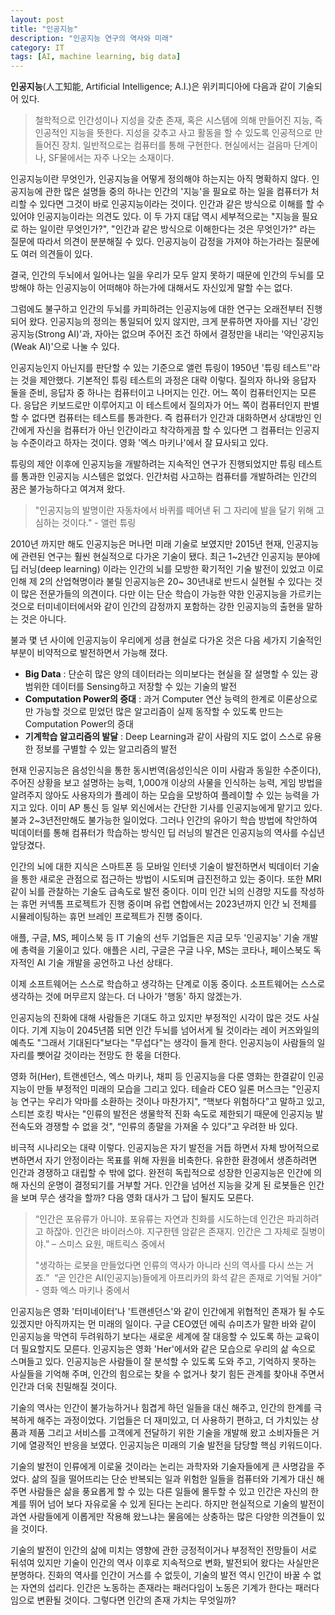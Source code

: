 ```yaml
---
layout: post
title: "인공지능"
description: "인공지능 연구의 역사와 미래"
category: IT
tags: [AI, machine learning, big data]
---
```

**인공지능**(人工知能, Artificial Intelligence; A.I.)은 위키피디아에 다음과 같이 기술되어 있다.

>철학적으로 인간성이나 지성을 갖춘 존재, 혹은 시스템에 의해 만들어진 지능, 즉 인공적인 지능을 뜻한다. 지성을 갖추고 사고 활동을 할 수 있도록 인공적으로 만들어진 장치. 일반적으로는 컴퓨터를 통해 구현한다. 현실에서는 걸음마 단계이나, SF물에서는 자주 나오는 소재이다.

인공지능이란 무엇인가, 인공지능을 어떻게 정의해야 하는지는 아직 명확하지 않다. 인공지능에 관한 많은 설명들 중의 하나는 인간의 '지능'을 필요로 하는 일을 컴퓨터가 처리할 수 있다면 그것이 바로 인공지능이라는 것이다. 인간과 같은 방식으로 이해를 할 수 있어야 인공지능이라는 의견도 있다. 이 두 가지 대답 역시 세부적으로는 "지능을 필요로 하는 일이란 무엇인가?", "인간과 같은 방식으로 이해한다는 것은 무엇인가?" 라는 질문에 따라서 의견이 분분해질 수 있다. 인공지능이 감정을 가져야 하는가라는 질문에도 여러 의견들이 있다.

결국, 인간의 두뇌에서 일어나는 일을 우리가 모두 알지 못하기 때문에 인간의 두뇌를 모방해야 하는 인공지능이 어떠해야 하는가에 대해서도 자신있게 말할 수는 없다.

그럼에도 불구하고 인간의 두뇌를 카피하려는 인공지능에 대한 연구는 오래전부터 진행되어 왔다. 인공지능의 정의는 통일되어 있지 않지만, 크게 분류하면 자아를 지닌 '강인공지능(Strong AI)'과, 자아는 없으며 주어진 조건 하에서 결정만을 내리는 '약인공지능(Weak AI)'으로 나눌 수 있다.

인공지능인지 아닌지를 판단할 수 있는 기준으로 앨런 튜링이 1950년 '튜링 테스트''라는 것을 제안했다. 기본적인 튜링 테스트의 과정은 대략 이렇다. 질의자 하나와 응답자 둘을 준비, 응답자 중 하나는 컴퓨터이고 나머지는 인간. 어느 쪽이 컴퓨터인지는 모른다. 응답은 키보드로만 이루어지고 이 테스트에서 질의자가 어느 쪽이 컴퓨터인지 판별할 수 없다면 컴퓨터는 테스트를 통과한다. 즉 컴퓨터가 인간과 대화하면서 상대방인 인간에게 자신을 컴퓨터가 아닌 인간이라고 착각하게끔 할 수 있다면 그 컴퓨터는 인공지능 수준이라고 하자는 것이다. 영화 '엑스 마키나'에서 잘 묘사되고 있다.

튜링의 제안 이후에 인공지능을 개발하려는 지속적인 연구가 진행되었지만 튜링 테스트를 통과한 인공지능 시스템은 없었다. 인간처럼 사고하는 컴퓨터를 개발하려는 인간의 꿈은 불가능하다고 여겨져 왔다.

>"인공지능의 발명이란 자동차에서 바퀴를 떼어낸 뒤 그 자리에 발을 달기 위해 고심하는 것이다." - 앨런 튜링

2010년 까지만 해도 인공지능은 머나먼 미래 기술로 보였지만 2015년 현재, 인공지능에 관련된 연구는 훨씬 현실적으로 다가온 기술이 됐다. 최근 1~2년간 인공지능 분야에 딥 러닝(deep learning) 이라는 인간의 뇌를 모방한 확기적인 기술 발전이 있었고 이로 인해 제 2의 산업혁명이라 불릴 인공지능은 20~ 30년내로 반드시 실현될 수 있다는 것이 많은 전문가들의 의견이다. 다만 이는 단순 학습이 가능한 약한 인공지능을 가르키는 것으로 터미네이터에서와 같이 인간의 감정까지 포함하는 강한 인공지능의 출현을 말하는 것은 아니다.

불과 몇 년 사이에 인공지능이 우리에게 성큼 현실로 다가온 것은 다음 세가지 기술적인 부분이 비약적으로 발전하면서 가능해 졌다.

* __Big Data__ : 단순히 많은 양의 데이터라는 의미보다는 현실을 잘 설명할 수 있는 광범위한 데이터를 Sensing하고 저장할 수 있는 기술의 발전
* __Computation Power의 증대__ : 과거 Computer 연산 능력의 한계로 이론상으로만 가능할 것으로 믿었던 많은 알고리즘이 실제 동작할 수 있도록 만드는 Computation Power의 증대
* __기계학습 알고리즘의 발달__ : Deep Learning과 같이 사람의 지도 없이 스스로 유용한 정보를 구별할 수 있는 알고리즘의 발전

현재 인공지능은 음성인식을 통한 동시번역(음성인식은 이미 사람과 동일한 수준이다), 주어진 상황을 보고 설명하는 능력, 1,000개 이상의 사물을 인식하는 능력, 게임 방법을 알려주지 않아도 사용자의가 플레이 하는 모습을 모방하여 플레이할 수 있는 능력을 가지고 있다. 이미 AP 통신 등 일부 외신에서는 간단한 기사를 인공지능에게 맡기고 있다. 불과 2~3년전만해도 불가능한 일이었다. 그러나 인간의 유아기 학습 방법에 착안하여 빅데이터를 통해 컴퓨터가 학습하는 방식인 딥 러닝의 발견은 인공지능의 역사를 수십년 앞당겼다.

인간의 뇌에 대한 지식은 스마트폰 등 모바일 인터넷 기술이 발전하면서 빅데이터 기술을 통한 새로운 관점으로 접근하는 방법이 시도되며 급진전하고 있는 중이다. 또한 MRI 같이 뇌를 관찰하는 기술도 급속도로 발전 중이다. 이미 인간 뇌의 신경망 지도를 작성하는 휴먼 커넥톰 프로젝트가 진행 중이며 유럽 연합에서는 2023년까지 인간 뇌 전체를 시뮬레이팅하는 휴먼 브레인 프로젝트가 진행 중이다.

애플, 구글, MS, 페이스북 등 IT 기술의 선두 기업들은 지금 모두 '인공지능' 기술 개발에 총력을 기울이고 있다. 애플은 시리, 구글은 구글 나우, MS는 코타나, 페이스북도 독자적인 AI 기술 개발을 공언하고 나선 상태다.

이제 소프트웨어는 스스로 학습하고 생각하는 단계로 이동 중이다. 소프트웨어는 스스로 생각하는 것에 머무르지 않는다. 더 나아가 '행동' 하지 않겠는가.

인공지능의 진화에 대해 사람들은 기대도 하고 있지만 부정적인 시각이 많은 것도 사실이다. 기계 지능이 2045년쯤 되면 인간 두뇌를 넘어서게 될 것이라는 레이 커즈와일의 예측도 "그래서 기대된다"보다는 "무섭다"는 생각이 들게 한다. 인공지능이 사람들의 일자리를 뺏어갈 것이라는 전망도 한 몫을 더한다.

영화 허(Her), 트랜센던스, 엑스 마키나, 채피 등 인공지능을 다룬 영화는 한결같이 인공지능이 만들 부정적인 미래의 모습을 그리고 있다. 테슬라 CEO 일론 머스크는 "인공지능 연구는 우리가 악마를 소환하는 것이나 마찬가지", “핵보다 위험하다”고 말하고 있고, 스티븐 호킹 박사는 "인류의 발전은 생물학적 진화 속도로 제한되기 때문에 인공지능 발전속도와 경쟁할 수 없을 것", “인류의 종말을 가져올 수 있다”고 우려한 바 있다.

비극적 시나리오는 대략 이렇다. 인공지능은 자기 발전을 거듭 하면서 자체 방어적으로 변하면서 자기 안정이라는 목표를 위해 자원을 비축한다. 유한한 환경에서 생존하려면 인간과 경쟁하고 대립할 수 밖에 없다. 완전히 독립적으로 성장한 인공지능은 인간에 의해 자신의 운명이 결정되기를 거부할 거다. 인간을 넘어선 지능을 갖게 된 로봇들은 인간을 보며 무슨 생각을 할까? 다음 영화 대사가 그 답이 될지도 모른다.

>“인간은 포유류가 아니야. 포유류는 자연과 친화를 시도하는데 인간은 파괴하려고 하잖아. 인간은 바이러스야. 지구한텐 암같은 존재지. 인간은 그 자체로 질병이야.” – 스미스 요원, 매트릭스 중에서
>
>"생각하는 로봇을 만들었다면 인류의 역사가 아니라 신의 역사를 다시 쓰는 거죠.”
 “곧 인간은 AI(인공지능)들에게 아프리카의 화석 같은 존재로 기억될 거야” - 영화 엑스 마키나 중에서

인공지능은 영화 '터미네이터'나 '트랜센던스'와 같이 인간에게 위협적인 존재가 될 수도 있겠지만 아직까지는 먼 미래의 일이다. 구글 CEO였던 에릭 슈미츠가 말한 바와 같이 인공지능을 막연히 두려워하기 보다는 새로운 세계에 잘 대응할 수 있도록 하는 교육이 더 필요할지도 모른다. 인공지능은 영화 'Her'에서와 같은 모습으로 우리의 삶 속으로 스며들고 있다. 인공지능은 사람들이 잘 분석할 수 있도록 도와 주고, 기억하지 못하는 사실들을 기억해 주며, 인간의 힘으로는 찾을 수 없거나 찾기 힘든 관계를 찾아내 주면서 인간과 더욱 친밀해질 것이다.

기술의 역사는 인간이 불가능하거나 힘겹게 하던 일들을 대신 해주고, 인간의 한계를 극복하게 해주는 과정이었다. 기업들은 더 재미있고, 더 사용하기 편하고, 더 가치있는 상품과 제품 그리고 서비스를 고객에게 전달하기 위한 기술을 개발해 왔고 소비자들은 거기에 열광적인 반응을 보였다. 인공지능은 미래의 기술 발전을 담당할 핵심 키워드이다.

기술의 발전이 인류에게 이로울 것이라는 논리는 과학자와 기술자들에게 큰 사명감을 주었다. 삶의 질을 떨어뜨리는 단순 반복되는 일과 위험한 일들을 컴퓨터와 기계가 대신 해주면 사람들은 삶을 풍요롭게 할 수 있는 다른 일들에 몰두할 수 있고 인간은 자신의 한계를 뛰어 넘어 보다 자유로울 수 있게 된다는 논리다. 하지만 현실적으로 기술의 발전이 과연 사람들에게 이롭게만 작용해 왔느냐는 물음에는 상충하는 많은 다양한 의견들이 있을 것이다.

기술의 발전이 인간의 삶에 미치는 영향에 관한 긍정적이거나 부정적인 전망들이 서로 뒤섞여 있지만 기술이 인간의 역사 이후로 지속적으로 변화, 발전되어 왔다는 사실만은 분명하다. 진화의 역사를 인간이 거스를 수 없듯이, 기술의 발전 역시 인간이 바꿀 수 없는 자연의 섭리다. 인간은 노동하는 존재라는 패러다임이 노동은 기계가 한다는 패러다임으로 변환될 것이다. 그렇다면 인간의 존재 가치는 무엇일까?
